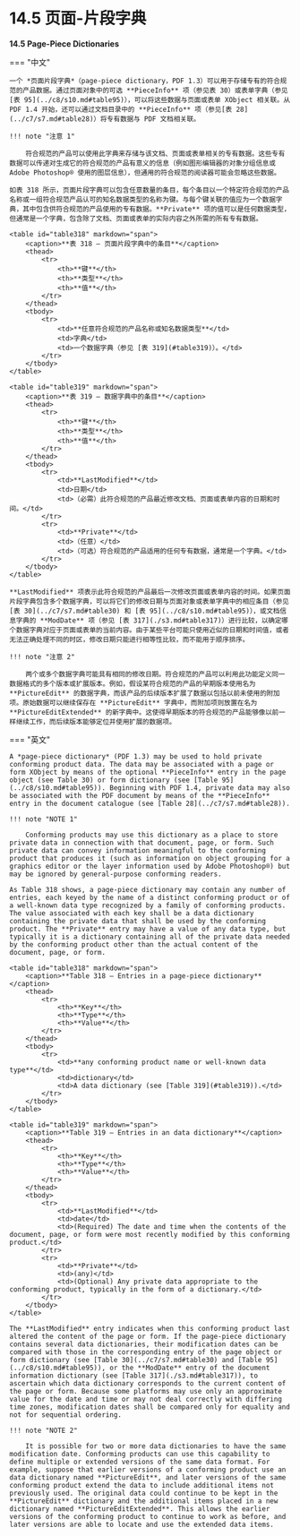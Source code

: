 # 14.5 页面-片段字典

**14.5 Page-Piece Dictionaries**

=== "中文"

    一个 *页面片段字典*（page-piece dictionary，PDF 1.3）可以用于存储专有的符合规范的产品数据。通过页面对象中的可选 **PieceInfo** 项（参见表 30）或表单字典（参见 [表 95](../c8/s10.md#table95)），可以将这些数据与页面或表单 XObject 相关联。从 PDF 1.4 开始，还可以通过文档目录中的 **PieceInfo** 项（参见[表 28](../c7/s7.md#table28)）将专有数据与 PDF 文档相关联。
    
    !!! note "注意 1"
    
        符合规范的产品可以使用此字典来存储与该文档、页面或表单相关的专有数据。这些专有数据可以传递对生成它的符合规范的产品有意义的信息（例如图形编辑器的对象分组信息或 Adobe Photoshop® 使用的图层信息），但通用的符合规范的阅读器可能会忽略这些数据。
    
    如表 318 所示，页面片段字典可以包含任意数量的条目，每个条目以一个特定符合规范的产品名称或一组符合规范产品认可的知名数据类型的名称为键。与每个键关联的值应为一个数据字典，其中包含供符合规范的产品使用的专有数据。**Private** 项的值可以是任何数据类型，但通常是一个字典，包含除了文档、页面或表单的实际内容之外所需的所有专有数据。
    
    <table id="table318" markdown="span">
        <caption>**表 318 – 页面片段字典中的条目**</caption>
        <thead>
            <tr>
                <th>**键**</th>
                <th>**类型**</th>
                <th>**值**</th>
            </tr>
        </thead>
        <tbody>
            <tr>
                <td>**任意符合规范的产品名称或知名数据类型**</td>
                <td>字典</td>
                <td>一个数据字典（参见 [表 319](#table319)）。</td>
            </tr>
        </tbody>
    </table>
    
    <table id="table319" markdown="span">
        <caption>**表 319 – 数据字典中的条目**</caption>
        <thead>
            <tr>
                <th>**键**</th>
                <th>**类型**</th>
                <th>**值**</th>
            </tr>
        </thead>
        <tbody>
            <tr>
                <td>**LastModified**</td>
                <td>日期</td>
                <td>（必需）此符合规范的产品最近修改文档、页面或表单内容的日期和时间。</td>
            </tr>
            <tr>
                <td>**Private**</td>
                <td>（任意）</td>
                <td>（可选）符合规范的产品适用的任何专有数据，通常是一个字典。</td>
            </tr>
        </tbody>
    </table>
    
    **LastModified** 项表示此符合规范的产品最后一次修改页面或表单内容的时间。如果页面片段字典包含多个数据字典，可以将它们的修改日期与页面对象或表单字典中的相应条目（参见 [表 30](../c7/s7.md#table30) 和 [表 95](../c8/s10.md#table95)），或文档信息字典的 **ModDate** 项（参见 [表 317](./s3.md#table317)）进行比较，以确定哪个数据字典对应于页面或表单的当前内容。由于某些平台可能只使用近似的日期和时间值，或者无法正确处理不同的时区，修改日期只能进行相等性比较，而不能用于顺序排序。
    
    !!! note "注意 2"
    
        两个或多个数据字典可能具有相同的修改日期。符合规范的产品可以利用此功能定义同一数据格式的多个版本或扩展版本。例如，假设某符合规范的产品的早期版本使用名为 **PictureEdit** 的数据字典，而该产品的后续版本扩展了数据以包括以前未使用的附加项。原始数据可以继续保存在 **PictureEdit** 字典中，而附加项则放置在名为 **PictureEditExtended** 的新字典中。这使得早期版本的符合规范的产品能够像以前一样继续工作，而后续版本能够定位并使用扩展的数据项。

=== "英文"

    A *page-piece dictionary* (PDF 1.3) may be used to hold private conforming product data. The data may be associated with a page or form XObject by means of the optional **PieceInfo** entry in the page object (see Table 30) or form dictionary (see [Table 95](../c8/s10.md#table95)). Beginning with PDF 1.4, private data may also be associated with the PDF document by means of the **PieceInfo** entry in the document catalogue (see [Table 28](../c7/s7.md#table28)).
    
    !!! note "NOTE 1"
    
        Conforming products may use this dictionary as a place to store private data in connection with that document, page, or form. Such private data can convey information meaningful to the conforming product that produces it (such as information on object grouping for a graphics editor or the layer information used by Adobe Photoshop®) but may be ignored by general-purpose conforming readers.
    
    As Table 318 shows, a page-piece dictionary may contain any number of entries, each keyed by the name of a distinct conforming product or of a well-known data type recognized by a family of conforming products. The value associated with each key shall be a data dictionary containing the private data that shall be used by the conforming product. The **Private** entry may have a value of any data type, but typically it is a dictionary containing all of the private data needed by the conforming product other than the actual content of the document, page, or form.
    
    <table id="table318" markdown="span">
        <caption>**Table 318 – Entries in a page-piece dictionary**</caption>
        <thead>
            <tr>
                <th>**Key**</th>
                <th>**Type**</th>
                <th>**Value**</th>
            </tr>
        </thead>
        <tbody>
            <tr>
                <td>**any conforming product name or well-known data type**</td> 
                <td>dictionary</td>
                <td>A data dictionary (see [Table 319](#table319)).</td>
            </tr>
        </tbody>
    </table>
    
    <table id="table319" markdown="span">
        <caption>**Table 319 – Entries in an data dictionary**</caption>
        <thead>
            <tr>
                <th>**Key**</th>
                <th>**Type**</th>
                <th>**Value**</th>
            </tr>
        </thead>
        <tbody>
            <tr>
                <td>**LastModified**</td> 
                <td>date</td>
                <td>(Required) The date and time when the contents of the document, page, or form were most recently modified by this conforming product.</td>
            </tr>
            <tr>
                <td>**Private**</td> 
                <td>(any)</td>
                <td>(Optional) Any private data appropriate to the conforming product, typically in the form of a dictionary.</td>
            </tr>
        </tbody>
    </table>
    
    The **LastModified** entry indicates when this conforming product last altered the content of the page or form. If the page-piece dictionary contains several data dictionaries, their modification dates can be compared with those in the corresponding entry of the page object or form dictionary (see [Table 30](../c7/s7.md#table30) and [Table 95](../c8/s10.md#table95)), or the **ModDate** entry of the document information dictionary (see [Table 317](./s3.md#table317)), to ascertain which data dictionary corresponds to the current content of the page or form. Because some platforms may use only an approximate value for the date and time or may not deal correctly with differing time zones, modification dates shall be compared only for equality and not for sequential ordering.
    
    !!! note "NOTE 2"
    
        It is possible for two or more data dictionaries to have the same modification date. Conforming products can use this capability to define multiple or extended versions of the same data format. For example, suppose that earlier versions of a conforming product use an data dictionary named **PictureEdit**, and later versions of the same conforming product extend the data to include additional items not previously used. The original data could continue to be kept in the **PictureEdit** dictionary and the additional items placed in a new dictionary named **PictureEditExtended**. This allows the earlier versions of the conforming product to continue to work as before, and later versions are able to locate and use the extended data items.
